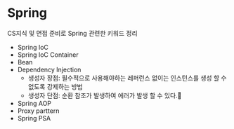 
# Spring
CS지식 및 면접 준비로 Spring 관련한 키워드 정리

* Spring IoC
* Spring IoC Container
* Bean
* Dependency Injection
  + 생성자 장점: 필수적으로 사용해야하는 레퍼런스 없이는 인스턴스를 생성 할 수 없도록 강제하는 방법
  + 생성자 단점: 순환 참조가 발생하여 에러가 발생 할 수 있다.
* Spring AOP
* Proxy parttern
* Spring PSA
